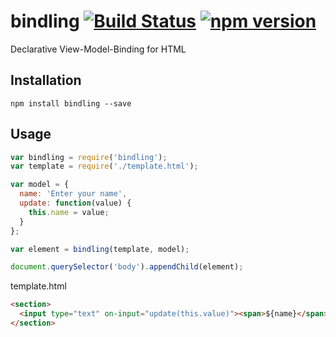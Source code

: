 # bindling [![Build Status](https://travis-ci.org/bealearts/bindling.svg)](https://travis-ci.org/bealearts/bindling) [![npm version](https://badge.fury.io/js/bindling.svg)](http://badge.fury.io/js/bindling)
Declarative View-Model-Binding for HTML

## Installation
```shell
npm install bindling --save
```

## Usage
```js
var bindling = require('bindling');
var template = require('./template.html');

var model = {
  name: 'Enter your name',
  update: function(value) {
    this.name = value;
  }
};

var element = bindling(template, model);

document.querySelector('body').appendChild(element);
```

template.html
```html
<section>
  <input type="text" on-input="update(this.value)"><span>${name}</span>
</section>
```
